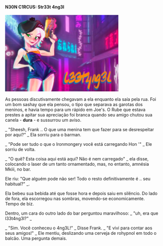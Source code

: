 #### N30N C1RCUS: Str33t 4ng3l  

![CyberCode Online Logo](/resources/art/l33t4ng3l/l33tlore.png)

As pessoas discutivamente chegavam a ela enquanto ela saía pela rua. Foi um bom sashay que ela pensou, o tipo que separava as garotas dos meninos, e havia tempo para um rápido em Joe's. O Rube que estava prestes a apitar sua apreciação foi branca quando seu amigo chutou sua canela - **dura** - e sussurrou um aviso.
  
_ "Sheesh, Frank .. O que uma menina tem que fazer para se desrespeitar por aqui?" _ Ela sorriu para o barman.
  
_ "Pode ser tudo o que o Ironmongery você está carregando Hon '" _ Ele sorriu de volta.
  
_ "O quê? Esta coisa aqui está aqui? Não é nem carregado" _ ela disse, colocando o laser de um tanto ornamentado, mas, no entanto, amnésia Mkiii, no bar.
  
Ele riu: "Que alguém pode não ser! Todo o resto definitivamente é .. seu habitual?" _.
  
Ela bebeu sua bebida até que fosse hora e depois saiu em silêncio. Do lado de fora, ela escorregou nas sombras, movendo-se economicamente. Tempo de biz.
  
Dentro, um cara do outro lado do bar perguntou maravilhoso: _ "uh, era que l33t4ng3l?" _
  
_ "Sim. Você conheceu o 4ng3L!" _ Disse Frank. _ "E vivi para contar aos seus amigos!" _ Ele mentiu, deslizando uma cerveja de rohypnol em todo o balcão. Uma pergunta demais.